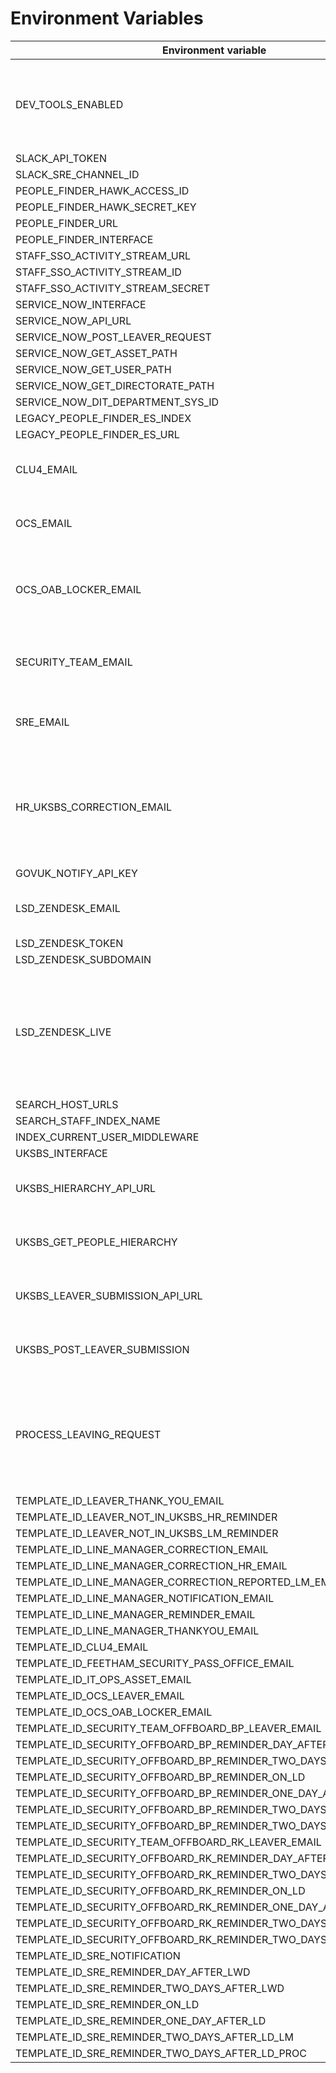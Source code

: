 # Environment Variables

| Environment variable                                             | Default                                    | Notes                                                                                              |
| ---------------------------------                                | ------------------------------------------ | ---------------------------------                                                                  |
| DEV_TOOLS_ENABLED                                                | false                                      | Set this value to "true" to enable Dev Tools and disable Authbroker                                |
| SLACK_API_TOKEN                                                  | None                                       |                                                                                                    |
| SLACK_SRE_CHANNEL_ID                                             | None                                       |                                                                                                    |
| PEOPLE_FINDER_HAWK_ACCESS_ID                                     |                                            |                                                                                                    |
| PEOPLE_FINDER_HAWK_SECRET_KEY                                    |                                            |                                                                                                    |
| PEOPLE_FINDER_URL                                                |                                            |                                                                                                    |
| PEOPLE_FINDER_INTERFACE                                          |                                            |                                                                                                    |
| STAFF_SSO_ACTIVITY_STREAM_URL                                    | None                                       |                                                                                                    |
| STAFF_SSO_ACTIVITY_STREAM_ID                                     | None                                       |                                                                                                    |
| STAFF_SSO_ACTIVITY_STREAM_SECRET                                 | None                                       |                                                                                                    |
| SERVICE_NOW_INTERFACE                                            | None                                       |                                                                                                    |
| SERVICE_NOW_API_URL                                              | None                                       |                                                                                                    |
| SERVICE_NOW_POST_LEAVER_REQUEST                                  | None                                       |                                                                                                    |
| SERVICE_NOW_GET_ASSET_PATH                                       | None                                       |                                                                                                    |
| SERVICE_NOW_GET_USER_PATH                                        | None                                       |                                                                                                    |
| SERVICE_NOW_GET_DIRECTORATE_PATH                                 | None                                       |                                                                                                    |
| SERVICE_NOW_DIT_DEPARTMENT_SYS_ID                                | None                                       |                                                                                                    |
| LEGACY_PEOPLE_FINDER_ES_INDEX                                    | None                                       |                                                                                                    |
| LEGACY_PEOPLE_FINDER_ES_URL                                      | None                                       |                                                                                                    |
| CLU4_EMAIL                                                       | None                                       | Email address for the CLU4 Team                                                                    |
| OCS_EMAIL                                                        | None                                       | Email address for the OCS Team                                                                     |
| OCS_OAB_LOCKER_EMAIL                                             | None                                       | Email address for the OCS OAB Locker Team                                                          |
| SECURITY_TEAM_EMAIL                                              | None                                       | Email address for the Security Team                                                                |
| SRE_EMAIL                                                        | None                                       | Email address for the SRE Team                                                                     |
| HR_UKSBS_CORRECTION_EMAIL                                        | None                                       | Email address for the HR Team member that deals with UK SBS corrections                            |
| GOVUK_NOTIFY_API_KEY                                             | None                                       |                                                                                                    |
| LSD_ZENDESK_EMAIL                                                |                                            | LSD Team Zendesk email address                                                                     |
| LSD_ZENDESK_TOKEN                                                |                                            |                                                                                                    |
| LSD_ZENDESK_SUBDOMAIN                                            |                                            |                                                                                                    |
| LSD_ZENDESK_LIVE                                                 | false                                      | Set to 'true' if you want to create Zendesk tickets, default behaviour will just stubb the request |
| SEARCH_HOST_URLS                                                 |                                            |                                                                                                    |
| SEARCH_STAFF_INDEX_NAME                                          | staff                                      |                                                                                                    |
| INDEX_CURRENT_USER_MIDDLEWARE                                    | false                                      |                                                                                                    |
| UKSBS_INTERFACE                                                  | None                                       |                                                                                                    |
| UKSBS_HIERARCHY_API_URL                                          | None                                       | UK SBS People Hierarchy URL                                                                        |
| UKSBS_GET_PEOPLE_HIERARCHY                                       | None                                       | UK SBS People Hierarchy path                                                                       |
| UKSBS_LEAVER_SUBMISSION_API_URL                                  | None                                       | UK SBS Leaver Submission URL                                                                       |
| UKSBS_POST_LEAVER_SUBMISSION                                     | None                                       | UK SBS Leaver Submission path                                                                      |
| PROCESS_LEAVING_REQUEST                                          | true                                       | Set to 'false' if you want to prevent sending leaving request data to the processors.              |
| TEMPLATE_ID_LEAVER_THANK_YOU_EMAIL                               | None                                       |                                                                                                    |
| TEMPLATE_ID_LEAVER_NOT_IN_UKSBS_HR_REMINDER                      | None                                       |                                                                                                    |
| TEMPLATE_ID_LEAVER_NOT_IN_UKSBS_LM_REMINDER                      | None                                       |                                                                                                    |
| TEMPLATE_ID_LINE_MANAGER_CORRECTION_EMAIL                        | None                                       |                                                                                                    |
| TEMPLATE_ID_LINE_MANAGER_CORRECTION_HR_EMAIL                     | None                                       |                                                                                                    |
| TEMPLATE_ID_LINE_MANAGER_CORRECTION_REPORTED_LM_EMAIL            | None                                       |                                                                                                    |
| TEMPLATE_ID_LINE_MANAGER_NOTIFICATION_EMAIL                      | None                                       |                                                                                                    |
| TEMPLATE_ID_LINE_MANAGER_REMINDER_EMAIL                          | None                                       |                                                                                                    |
| TEMPLATE_ID_LINE_MANAGER_THANKYOU_EMAIL                          | None                                       |                                                                                                    |
| TEMPLATE_ID_CLU4_EMAIL                                           | None                                       |                                                                                                    |
| TEMPLATE_ID_FEETHAM_SECURITY_PASS_OFFICE_EMAIL                   | None                                       |                                                                                                    |
| TEMPLATE_ID_IT_OPS_ASSET_EMAIL                                   | None                                       |                                                                                                    |
| TEMPLATE_ID_OCS_LEAVER_EMAIL                                     | None                                       |                                                                                                    |
| TEMPLATE_ID_OCS_OAB_LOCKER_EMAIL                                 | None                                       |                                                                                                    |
| TEMPLATE_ID_SECURITY_TEAM_OFFBOARD_BP_LEAVER_EMAIL               | None                                       |                                                                                                    |
| TEMPLATE_ID_SECURITY_OFFBOARD_BP_REMINDER_DAY_AFTER_LWD          | None                                       |                                                                                                    |
| TEMPLATE_ID_SECURITY_OFFBOARD_BP_REMINDER_TWO_DAYS_AFTER_LWD     | None                                       |                                                                                                    |
| TEMPLATE_ID_SECURITY_OFFBOARD_BP_REMINDER_ON_LD                  | None                                       |                                                                                                    |
| TEMPLATE_ID_SECURITY_OFFBOARD_BP_REMINDER_ONE_DAY_AFTER_LD       | None                                       |                                                                                                    |
| TEMPLATE_ID_SECURITY_OFFBOARD_BP_REMINDER_TWO_DAYS_AFTER_LD_LM   | None                                       |                                                                                                    |
| TEMPLATE_ID_SECURITY_OFFBOARD_BP_REMINDER_TWO_DAYS_AFTER_LD_PROC | None                                       |                                                                                                    |
| TEMPLATE_ID_SECURITY_TEAM_OFFBOARD_RK_LEAVER_EMAIL               | None                                       |                                                                                                    |
| TEMPLATE_ID_SECURITY_OFFBOARD_RK_REMINDER_DAY_AFTER_LWD          | None                                       |                                                                                                    |
| TEMPLATE_ID_SECURITY_OFFBOARD_RK_REMINDER_TWO_DAYS_AFTER_LWD     | None                                       |                                                                                                    |
| TEMPLATE_ID_SECURITY_OFFBOARD_RK_REMINDER_ON_LD                  | None                                       |                                                                                                    |
| TEMPLATE_ID_SECURITY_OFFBOARD_RK_REMINDER_ONE_DAY_AFTER_LD       | None                                       |                                                                                                    |
| TEMPLATE_ID_SECURITY_OFFBOARD_RK_REMINDER_TWO_DAYS_AFTER_LD_LM   | None                                       |                                                                                                    |
| TEMPLATE_ID_SECURITY_OFFBOARD_RK_REMINDER_TWO_DAYS_AFTER_LD_PROC | None                                       |                                                                                                    |
| TEMPLATE_ID_SRE_NOTIFICATION                                     | None                                       |                                                                                                    |
| TEMPLATE_ID_SRE_REMINDER_DAY_AFTER_LWD                           | None                                       |                                                                                                    |
| TEMPLATE_ID_SRE_REMINDER_TWO_DAYS_AFTER_LWD                      | None                                       |                                                                                                    |
| TEMPLATE_ID_SRE_REMINDER_ON_LD                                   | None                                       |                                                                                                    |
| TEMPLATE_ID_SRE_REMINDER_ONE_DAY_AFTER_LD                        | None                                       |                                                                                                    |
| TEMPLATE_ID_SRE_REMINDER_TWO_DAYS_AFTER_LD_LM                    | None                                       |                                                                                                    |
| TEMPLATE_ID_SRE_REMINDER_TWO_DAYS_AFTER_LD_PROC                  | None                                       |                                                                                                    |
